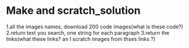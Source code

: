 # Make and scratch_solution
 1.all the images names, download 200 code images(what is these code?)            2.return text you search, one string for each paragraph            3.return the links(what these links? an I scratch images from thses links ?)
